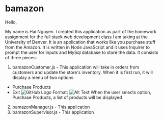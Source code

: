 # bamazon

Hello,

My name is Hai Nguyen. I created this application as part of the homework assignment for the full stack web development class I am taking at the University of Denver. It is an application that works like you purchase stuff from the Amazon. It is written in Node JavaScript and it uses Inquirer to prompt the user for inputs and MySql database to store the data. It consists of three pieces:

1. bamazonCustomer.js - This application will take in orders from customers and update the store's inventory. When it is first run, it will display a menu of two options:
* Purchase Products
* Exit
![GitHub Logo](CustomerMainMenu.png)
Format: ![Alt Text](url)
When the user selects option, Purchase Products, a list of products will be displayed
2. bamazonManager.js - This application 
3. bamazonSupervisor.js - This application 
